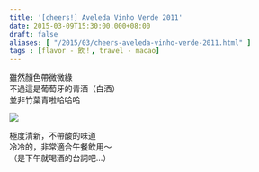 ```yaml
---
title: '[cheers!] Aveleda Vinho Verde 2011'
date: 2015-03-09T15:30:00.000+08:00
draft: false
aliases: [ "/2015/03/cheers-aveleda-vinho-verde-2011.html" ]
tags : [flavor - 飲！, travel - macao]
---
```


雖然顏色帶微微綠  
不過這是葡萄牙的青酒（白酒）  
並非竹葉青啦哈哈哈  

![](/images/aveledavinhoverde2011.jpg)

極度清新，不帶酸的味道  
冷冷的，非常適合午餐飲用～  
（是下午就喝酒的台詞吧...）
